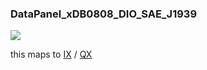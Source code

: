 ### DataPanel\_xDB0808\_DIO\_SAE\_J1939

![](https://user-images.githubusercontent.com/69573151/210790796-087e4c03-d7d9-4cc2-999c-30f1d7616995.png)

this maps to [IX](../IX) / [QX](../QX)
